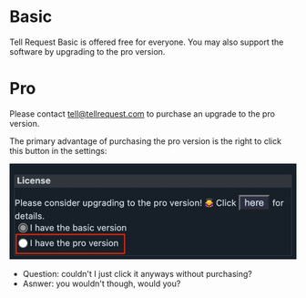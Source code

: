 
# Basic

Tell Request Basic is offered free for everyone. You may also support the software by upgrading to the pro version.

# Pro

Please contact tell@tellrequest.com to purchase an upgrade to the pro version.

The primary advantage of purchasing the pro version is the right to click this button in the settings:

![](docs/pro.jpg)

* Question: couldn't I just click it anyways without purchasing?
* Asnwer: you wouldn't though, would you?
